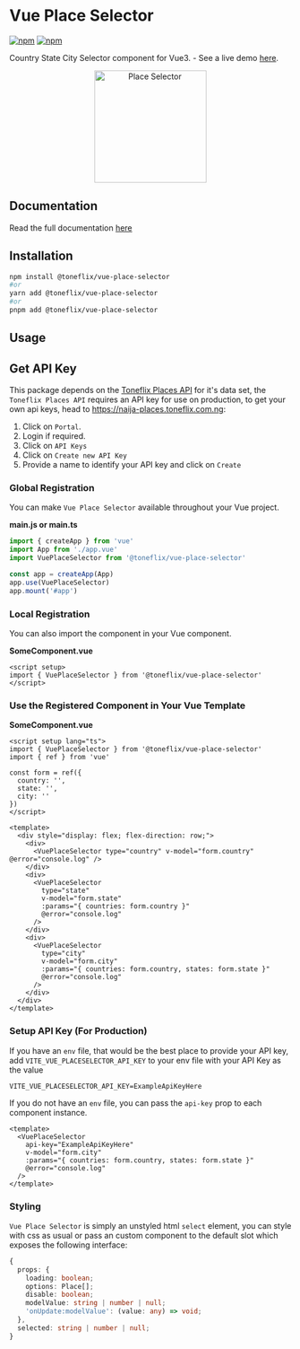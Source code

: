 # Vue Place Selector

[![npm](https://img.shields.io/npm/v/@toneflix/vue-place-selector.svg?style=flat-square)](https://www.npmjs.com/package/@toneflix/vue-place-selector)
[![npm](https://img.shields.io/npm/dt/@toneflix/vue-place-selector.svg?style=flat-square)](https://www.npmjs.com/package/@toneflix/vue-place-selector)

Country State City Selector component for Vue3. - See a live demo [here](http://greysoft.toneflix.net/vue-place-selector/demo.html).

<p align="center"> 
    <img width="200" src="https://github.com/user-attachments/assets/151cda20-bd08-49ce-9cf6-3f14d599993a" alt="Place Selector"> 
</p>

## Documentation

Read the full documentation [here](http://greysoft.toneflix.net/vue-place-selector/)

## Installation

```bash
npm install @toneflix/vue-place-selector
#or
yarn add @toneflix/vue-place-selector
#or
pnpm add @toneflix/vue-place-selector
```

## Usage

## Get API Key

This package depends on the [Toneflix Places API](https://naija-places.toneflix.com.ng) for it's data set, the `Toneflix Places API` requires an API key for use on production, to get your own api keys, head to https://naija-places.toneflix.com.ng:

1. Click on `Portal`.
2. Login if required.
3. Click on `API Keys`
4. Click on `Create new API Key`
5. Provide a name to identify your API key and click on `Create`

### Global Registration

You can make `Vue Place Selector` available throughout your Vue project.

**main.js or main.ts**

```js
import { createApp } from 'vue'
import App from './app.vue'
import VuePlaceSelector from '@toneflix/vue-place-selector'

const app = createApp(App)
app.use(VuePlaceSelector)
app.mount('#app')
```

### Local Registration

You can also import the component in your Vue component.

**SomeComponent.vue**

```vue
<script setup>
import { VuePlaceSelector } from '@toneflix/vue-place-selector'
</script>
```

### Use the Registered Component in Your Vue Template

**SomeComponent.vue**

```vue
<script setup lang="ts">
import { VuePlaceSelector } from '@toneflix/vue-place-selector'
import { ref } from 'vue'

const form = ref({
  country: '',
  state: '',
  city: ''
})
</script>

<template>
  <div style="display: flex; flex-direction: row;">
    <div>
      <VuePlaceSelector type="country" v-model="form.country" @error="console.log" />
    </div>
    <div>
      <VuePlaceSelector
        type="state"
        v-model="form.state"
        :params="{ countries: form.country }"
        @error="console.log"
      />
    </div>
    <div>
      <VuePlaceSelector
        type="city"
        v-model="form.city"
        :params="{ countries: form.country, states: form.state }"
        @error="console.log"
      />
    </div>
  </div>
</template>
```

### Setup API Key (For Production)

If you have an `env` file, that would be the best place to provide your API key, add `VITE_VUE_PLACESELECTOR_API_KEY` to your env file with your API Key as the value

```env
VITE_VUE_PLACESELECTOR_API_KEY=ExampleApiKeyHere
```

If you do not have an `env` file, you can pass the `api-key` prop to each component instance.

```vue
<template>
  <VuePlaceSelector
    api-key="ExampleApiKeyHere"
    v-model="form.city"
    :params="{ countries: form.country, states: form.state }"
    @error="console.log"
  />
</template>
```

### Styling

`Vue Place Selector` is simply an unstyled html `select` element, you can style with css as usual or pass an custom component to the default slot which exposes the following interface:

```ts
{
  props: {
    loading: boolean;
    options: Place[];
    disable: boolean;
    modelValue: string | number | null;
    'onUpdate:modelValue': (value: any) => void;
  },
  selected: string | number | null;
}
```

